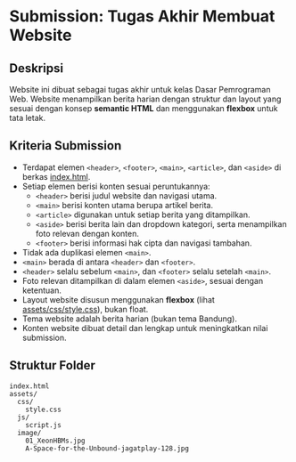 # Submission: Tugas Akhir Membuat Website

## Deskripsi
Website ini dibuat sebagai tugas akhir untuk kelas Dasar Pemrograman Web. Website menampilkan berita harian dengan struktur dan layout yang sesuai dengan konsep **semantic HTML** dan menggunakan **flexbox** untuk tata letak.

## Kriteria Submission

- Terdapat elemen `<header>`, `<footer>`, `<main>`, `<article>`, dan `<aside>` di berkas [index.html](index.html).
- Setiap elemen berisi konten sesuai peruntukannya:
  - `<header>` berisi judul website dan navigasi utama.
  - `<main>` berisi konten utama berupa artikel berita.
  - `<article>` digunakan untuk setiap berita yang ditampilkan.
  - `<aside>` berisi berita lain dan dropdown kategori, serta menampilkan foto relevan dengan konten.
  - `<footer>` berisi informasi hak cipta dan navigasi tambahan.
- Tidak ada duplikasi elemen `<main>`.
- `<main>` berada di antara `<header>` dan `<footer>`.
- `<header>` selalu sebelum `<main>`, dan `<footer>` selalu setelah `<main>`.
- Foto relevan ditampilkan di dalam elemen `<aside>`, sesuai dengan ketentuan.
- Layout website disusun menggunakan **flexbox** (lihat [assets/css/style.css](assets/css/style.css)), bukan float.
- Tema website adalah berita harian (bukan tema Bandung).
- Konten website dibuat detail dan lengkap untuk meningkatkan nilai submission.

## Struktur Folder

```
index.html
assets/
  css/
    style.css
  js/
    script.js
  image/
    01_XeonHBMs.jpg
    A-Space-for-the-Unbound-jagatplay-128.jpg
```